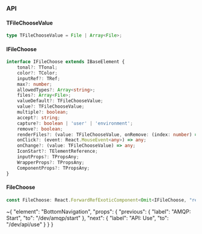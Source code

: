 

### API

#### TFileChooseValue

```ts
type TFileChooseValue = File | Array<File>;
```

#### IFileChoose

```ts
interface IFileChoose extends IBaseElement {
    tonal?: TTonal;
    color?: TColor;
    inputRef?: TRef;
    max?: number;
    allowedTypes?: Array<string>;
    files?: Array<File>;
    valueDefault?: TFileChooseValue;
    value?: TFileChooseValue;
    multiple?: boolean;
    accept?: string;
    capture?: boolean | 'user' | 'environment';
    remove?: boolean;
    renderFiles?: (value: TFileChooseValue, onRemove: (index: number) => any) => any;
    onClick?: (event: React.MouseEvent<any>) => any;
    onChange?: (value: TFileChooseValue) => any;
    IconStart?: TElementReference;
    inputProps?: TPropsAny;
    WrapperProps?: TPropsAny;
    ComponentProps?: TPropsAny;
}
```

#### FileChoose

```ts
const FileChoose: React.ForwardRefExoticComponent<Omit<IFileChoose, "ref"> & React.RefAttributes<unknown>>;
```


~{
  "element": "BottomNavigation",
  "props": {
    "previous": {
      "label": "AMQP: Start",
      "to": "/dev/amqp/start"
    },
    "next": {
      "label": "API: Use",
      "to": "/dev/api/use"
    }
  }
}
